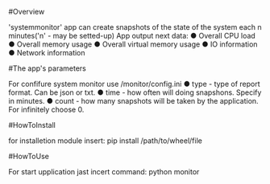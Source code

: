 #Overview

'systemmonitor' app can create snapshots of the state of the system each n minutes('n' - may be setted-up) App output next data: ● Overall CPU load ● Overall memory usage ● Overall virtual memory usage ● IO information ● Network information


#The app's parameters

For confifure system monitor use /monitor/config.ini
● type - type of report format. Can be json or txt.
● time - how often will doing snapshons. Specify in minutes.
● count - how many snapshots will be taken by the application. For infinitely choose 0.

#HowToInstall

for installetion module insert: pip install /path/to/wheel/file


#HowToUse

For start upplication jast incert command: python monitor
